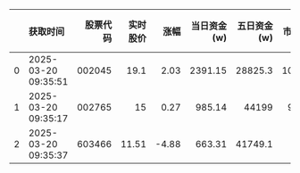 |    | 获取时间                |   股票代码 |   实时股价 |    涨幅 |   当日资金(w) |   五日资金(w) |   市值(E) |   流通市值(E) |   换手率 |
|---:|:--------------------|-------:|-------:|------:|----------:|----------:|--------:|----------:|------:|
|  0 | 2025-03-20 09:35:51 | 002045 |  19.1  |  2.03 |   2391.15 |   28825.3 |  107.32 |    107.2  |  1.64 |
|  1 | 2025-03-20 09:35:17 | 002765 |  15    |  0.27 |    985.14 |   44199   |   97.82 |     89.38 |  1.66 |
|  2 | 2025-03-20 09:35:37 | 603466 |  11.51 | -4.88 |    663.31 |   41749.1 |   68.1  |     68.1  |  2.79 |